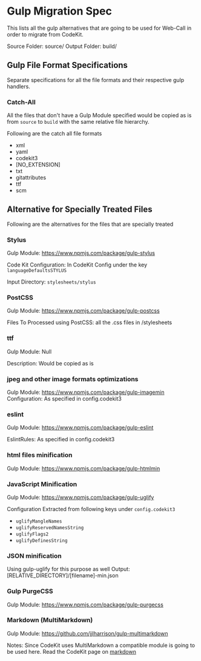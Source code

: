 # Gulp Migration Spec

This lists all the gulp alternatives that are going to be used for Web-Call in order to migrate from CodeKit.

Source Folder: source/
Output Folder: build/


## Gulp File Format Specifications

Separate specifications for all the file formats and 
their respective gulp handlers. 

### Catch-All

All the files that don't have a Gulp Module specified would be 
copied as is from `source` to `build` with the same relative file hierarchy.

Following are the catch all file formats

- xml
- yaml
- codekit3
- [NO_EXTENSION]
- txt
- gitattributes
- ttf
- scm


## Alternative for Specially Treated Files

Following are the alternatives for the files that are specially treated

### Stylus

Gulp Module: https://www.npmjs.com/package/gulp-stylus

Code Kit Configuration: In CodeKit Config under the key `languageDefaultsSTYLUS`

Input Directory: `stylesheets/stylus`


### PostCSS 

Gulp Module: https://www.npmjs.com/package/gulp-postcss

Files To Processed using PostCSS: all the .css files in /stylesheets


### ttf 

Gulp Module: Null

Description: Would be copied as is


### jpeg and other image formats optimizations

Gulp Module: https://www.npmjs.com/package/gulp-imagemin
Configuration: As specified in config.codekit3

### eslint

Gulp Module: https://www.npmjs.com/package/gulp-eslint

EslintRules: As specified in config.codekit3

### html files minification

Gulp Module: https://www.npmjs.com/package/gulp-htmlmin

### JavaScript Minification

Gulp Module: https://www.npmjs.com/package/gulp-uglify

Configuration Extracted from following keys under `config.codekit3`

- `uglifyMangleNames`
- `uglifyReservedNamesString`
- `uglifyFlags2`
- `uglifyDefinesString`

### JSON minification

Using gulp-uglify for this purpose as well
Output: [RELATIVE_DIRECTORY]/[filename]-min.json

### Gulp PurgeCSS

Gulp Module: https://www.npmjs.com/package/gulp-purgecss

### Markdown (MultiMarkdown)

Gulp Module: https://github.com/jjlharrison/gulp-multimarkdown

Notes: Since CodeKit uses MultiMarkdown a compatible module is going to be used here. Read the CodeKit page on [markdown](https://codekitapp.com/help/markdown/)

